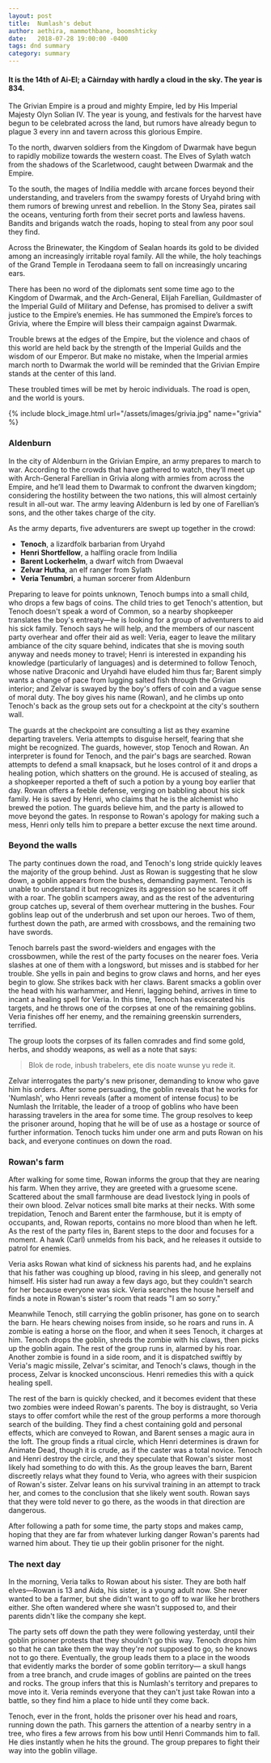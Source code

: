 ```yaml
---
layout: post
title:  Numlash's debut
author: aethira, mammothbane, boomshticky
date:   2018-07-28 19:00:00 -0400
tags: dnd summary
category: summary
---
```


#### It is the 14th of Ai-El; a Càirnday with hardly a cloud in the sky. The year is 834.

The Grivian Empire is a proud and mighty Empire, led by His Imperial Majesty Olyn Solian IV. The year is young,
and festivals for the harvest have begun to be celebrated across the land,  but rumors have already begun to
plague 3 every inn and tavern across this glorious Empire.

To the north, dwarven soldiers from the Kingdom of Dwarmak have begun to rapidly mobilize towards the western
coast. The Elves of Sylath watch from the shadows of the Scarletwood, caught between Dwarmak and the Empire.

To the south, the mages of Indilia meddle with arcane forces beyond their understanding, and travelers from the
swampy forests of Uryahd bring with them rumors of brewing unrest and rebellion. In the Stony Sea, pirates sail
the oceans, venturing forth from their secret ports and lawless havens. Bandits and brigands watch the roads,
hoping to steal from any poor soul they find.

Across the Brinewater, the Kingdom of Sealan hoards its gold to be divided among an increasingly irritable royal
family. All the while, the holy teachings of the Grand Temple in Terodaana seem to fall on increasingly uncaring
ears.

There has been no word of the diplomats sent some time ago to the Kingdom of Dwarmak, and the Arch-General,
Elijah Farellian, Guildmaster of the Imperial Guild of Military and Defense, has promised to deliver a swift
justice to the Empire’s enemies. He has summoned the Empire’s forces to Grivia, where the Empire will bless
their campaign against Dwarmak.

Trouble brews at the edges of the Empire, but the violence and chaos of this world are held back by the strength
of the Imperial Guilds and the wisdom of our Emperor. But make no mistake, when the Imperial armies march north
to Dwarmak the world will be reminded that the Grivian Empire stands at the center of this land.

These troubled times will be met by heroic individuals. The road is open, and the world is yours.

{% include block_image.html url="/assets/images/grivia.jpg" name="grivia" %}


### Aldenburn
In the city of Aldenburn in the Grivian Empire, an army prepares to march to war. According to the crowds that have
gathered to watch, they’ll meet up with Arch-General Farellian in Grivia along with armies from across the Empire, and
he’ll lead them to Dwarmak to confront the dwarven kingdom; considering the hostility between the two nations, this will
almost certainly result in all-out war. The army leaving Aldenburn is led by one of Farellian’s sons, and the other 
takes charge of the city.

As the army departs, five adventurers are swept up together in the crowd:

- **Tenoch**, a lizardfolk barbarian from Uryahd
- **Henri Shortfellow**, a halfling oracle from Indilia
- **Barent Lockerhelm**, a dwarf witch from Dwaeval
- **Zelvar Hutha**, an elf ranger from Sylath
- **Veria Tenumbri**, a human sorcerer from Aldenburn

Preparing to leave for points unknown, Tenoch bumps into a small child, who drops a few bags of coins. The child tries
to get Tenoch's attention, but Tenoch doesn't speak a word of Common, so a nearby shopkeeper translates the boy's
entreaty&mdash;he is looking for a group of adventurers to aid his sick family. Tenoch says he will help, and the 
members of our nascent party overhear and offer their aid as well: Veria, eager to leave the military ambiance 
of the city square behind, indicates that she is moving south anyway and needs money to travel; Henri is interested in
expanding his knowledge (particularly of languages) and is determined to follow Tenoch, whose native Draconic and Uryahdi
have eluded him thus far; Barent simply wants a change of pace from lugging salted fish through the Grivian interior; 
and Zelvar is swayed by the boy's offers of coin and a vague sense of moral duty. The boy gives his name (Rowan),
and he climbs up onto Tenoch's back as the group sets out for a checkpoint at the city's southern wall.

The guards at the checkpoint are consulting a list as they examine departing travelers. Veria attempts to disguise
herself, fearing that she might be recognized. The guards, however, stop Tenoch and Rowan. An interpreter is found for
Tenoch, and the pair's bags are searched. Rowan attempts to defend a small knapsack, but he loses control of it and drops 
a healing potion, which shatters on the ground. He is accused of stealing, as a shopkeeper reported a theft of such a
potion by a young boy earlier that day. Rowan offers a feeble defense, verging on babbling about his sick family. He is 
saved by Henri, who claims that he is the alchemist who brewed the potion. The guards believe him, and the party is
allowed to move beyond the gates. In response to Rowan's apology for making such a mess, Henri only tells him to prepare
a better excuse the next time around.


### Beyond the walls
The party continues down the road, and Tenoch's long stride quickly leaves the majority of the group behind. Just as Rowan
is suggesting that he slow down, a goblin appears from the bushes, demanding payment. Tenoch is unable to understand it
but recognizes its aggression so he scares it off with a roar. The goblin scampers away, and as the rest of the
adventuring group catches up, several of them overhear muttering in the bushes. Four goblins leap out of the underbrush
and set upon our heroes. Two of them, furthest down the path, are armed with crossbows, and the remaining two have
swords.

Tenoch barrels past the sword-wielders and engages with the crossbowmen, while the rest of the party focuses on the
nearer foes. Veria slashes at one of them with a longsword, but misses and is stabbed for her trouble. She yells in pain
and begins to grow claws and horns, and her eyes begin to glow. She strikes back with her claws. Barent smacks a goblin 
over the head with his warhammer, and Henri, lagging behind, arrives in time to incant a healing spell for Veria. In 
this time, Tenoch has eviscerated his targets, and he throws one of the corpses at one of the remaining goblins. Veria 
finishes off her enemy, and the remaining greenskin surrenders, terrified.

The group loots the corpses of its fallen comrades and find some gold, herbs, and shoddy weapons, as well as a note that
says:

> Blok de rode, inbush trabelers, ete dis noate wunse yu rede it.

Zelvar interrogates the party's new prisoner, demanding to know who gave him his orders. After some persuading,
the goblin reveals that he works for 'Numlash', who Henri reveals (after a moment of intense focus) to be Numlash the
Irritable, the leader of a troop of goblins who have been harassing travelers in the area for some time. The group
resolves to keep the prisoner around, hoping that he will be of use as a hostage or source of further information. 
Tenoch tucks him under one arm and puts Rowan on his back, and everyone continues on down the road.


### Rowan's farm
After walking for some time, Rowan informs the group that they are nearing his farm. When they arrive, they are greeted
with a gruesome scene. Scattered about the small farmhouse are dead livestock lying in pools of their own blood. Zelvar
notices small bite marks at their necks. With some trepidation, Tenoch and Barent enter the farmhouse, but it is empty
of occupants, and, Rowan reports, contains no more blood than when he left. As the rest of the party files in, Barent
steps to the door and focuses for a moment. A hawk (Carl) unmelds from his back, and he releases it outside to patrol
for enemies.

Veria asks Rowan what kind of sickness his parents had, and he explains that his father was coughing up blood, raving in
his sleep, and generally not himself. His sister had run away a few days ago, but they couldn't search for her because
everyone was sick. Veria searches the house herself and finds a note in Rowan's sister's room that reads "I am so sorry."

Meanwhile Tenoch, still carrying the goblin prisoner, has gone on to search the barn. He hears chewing noises from
inside, so he roars and runs in. A zombie is eating a horse on the floor, and when it sees Tenoch, it charges at him.
Tenoch drops the goblin, shreds the zombie with his claws, then picks up the goblin again. The rest of the group runs in,
alarmed by his roar. Another zombie is found in a side room, and it is dispatched swiftly by Veria's magic missile, 
Zelvar's scimitar, and Tenoch's claws, though in the process, Zelvar is knocked unconscious. Henri remedies this with
a quick healing spell.

The rest of the barn is quickly checked, and it becomes evident that these two zombies were indeed Rowan's parents. The
boy is distraught, so Veria stays to offer comfort while the rest of the group performs a more thorough search of the
building. They find a chest containing gold and personal effects, which are conveyed to Rowan, and Barent senses a
magic aura in the loft. The group finds a ritual circle, which Henri determines is drawn for Animate Dead, though it is
crude, as if the caster was a total novice. Tenoch and Henri destroy the circle, and they speculate that Rowan's
sister most likely had something to do with this. As the group leaves the barn, Barent discreetly relays what they found
to Veria, who agrees with their suspicion of Rowan's sister. Zelvar leans on his survival training in an attempt to track
her, and comes to the conclusion that she likely went south. Rowan says that they were told never to go there, as the
woods in that direction are dangerous.

After following a path for some time, the party stops and makes camp, hoping that they are far from whatever lurking
danger Rowan's parents had warned him about. They tie up their goblin prisoner for the night.


### The next day
In the morning, Veria talks to Rowan about his sister. They are both half elves&mdash;Rowan is 13 and Aida, his sister,
is a young adult now. She never wanted to be a farmer, but she didn't want to go off to war like her brothers either.
She often wandered where she wasn't supposed to, and their parents didn't like the company she kept.

The party sets off down the path they were following yesterday, until their goblin prisoner protests that they shouldn't
go this way. Tenoch drops him so that he can take them the way they're *not* supposed to go, so he knows not to go there.
Eventually, the group leads them to a place in the woods that evidently marks the border of some goblin territory&mdash;
a skull hangs from a tree branch, and crude images of goblins are painted on the trees and rocks. The group infers that
this is Numlash's territory and prepares to move into it. Veria reminds everyone that they can't just take Rowan into a
battle, so they find him a place to hide until they come back.

Tenoch, ever in the front, holds the prisoner over his head and roars, running down the path. This garners the attention
of a nearby sentry in a tree, who fires a few arrows from his bow until Henri Commands him to fall. He dies instantly
when he hits the ground. The group prepares to fight their way into the goblin village.
